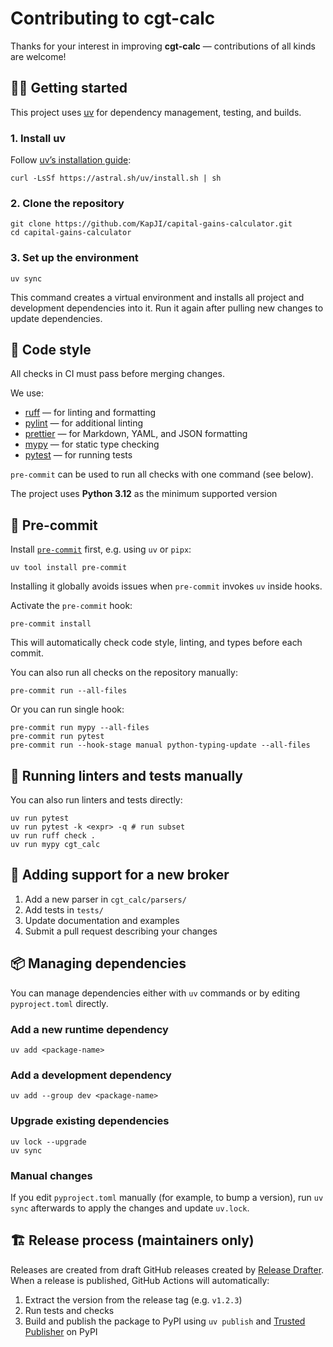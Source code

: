 # Contributing to cgt-calc

Thanks for your interest in improving **cgt-calc** — contributions of all kinds are welcome!

## 🧑‍💻 Getting started

This project uses [uv](https://docs.astral.sh/uv/) for dependency management, testing, and builds.

### 1. Install uv

Follow [uv’s installation guide](https://docs.astral.sh/uv/getting-started/installation/):

```shell
curl -LsSf https://astral.sh/uv/install.sh | sh
```

### 2. Clone the repository

```shell
git clone https://github.com/KapJI/capital-gains-calculator.git
cd capital-gains-calculator
```

### 3. Set up the environment

```shell
uv sync
```

This command creates a virtual environment and installs all project and development dependencies into it.
Run it again after pulling new changes to update dependencies.

## 🧱 Code style

All checks in CI must pass before merging changes.

We use:

-   [ruff](https://docs.astral.sh/ruff/) — for linting and formatting
-   [pylint](https://pylint.readthedocs.io/en/stable/) — for additional linting
-   [prettier](https://prettier.io/) — for Markdown, YAML, and JSON formatting
-   [mypy](https://mypy-lang.org/) — for static type checking
-   [pytest](https://docs.pytest.org/) — for running tests

`pre-commit` can be used to run all checks with one command (see below).

The project uses **Python 3.12** as the minimum supported version

## 🚸 Pre-commit

Install [`pre-commit`](https://pre-commit.com/#install) first, e.g. using `uv` or `pipx`:

```shell
uv tool install pre-commit
```

Installing it globally avoids issues when `pre-commit` invokes `uv` inside hooks.

Activate the `pre-commit` hook:

```shell
pre-commit install
```

This will automatically check code style, linting, and types before each commit.

You can also run all checks on the repository manually:

```shell
pre-commit run --all-files
```

Or you can run single hook:

```shell
pre-commit run mypy --all-files
pre-commit run pytest
pre-commit run --hook-stage manual python-typing-update --all-files
```

## 🧹 Running linters and tests manually

You can also run linters and tests directly:

```shell
uv run pytest
uv run pytest -k <expr> -q # run subset
uv run ruff check .
uv run mypy cgt_calc
```

## 🧩 Adding support for a new broker

1. Add a new parser in `cgt_calc/parsers/`
2. Add tests in `tests/`
3. Update documentation and examples
4. Submit a pull request describing your changes

## 📦 Managing dependencies

You can manage dependencies either with `uv` commands or by editing `pyproject.toml` directly.

### Add a new runtime dependency

```shell
uv add <package-name>
```

### Add a development dependency

```shell
uv add --group dev <package-name>
```

### Upgrade existing dependencies

```shell
uv lock --upgrade
uv sync
```

### Manual changes

If you edit `pyproject.toml` manually (for example, to bump a version),
run `uv sync` afterwards to apply the changes and update `uv.lock`.

## 🏗️ Release process (maintainers only)

Releases are created from draft GitHub releases created by [Release Drafter](https://github.com/release-drafter/release-drafter).
When a release is published, GitHub Actions will automatically:

1. Extract the version from the release tag (e.g. `v1.2.3`)
2. Run tests and checks
3. Build and publish the package to PyPI using `uv publish` and [Trusted Publisher](https://docs.pypi.org/trusted-publishers/) on PyPI
